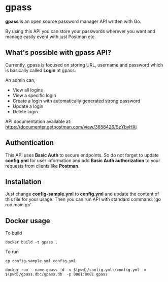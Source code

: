 # gpass

**gpass** is an open source password manager API written with Go. 

By using this API you can store your passwords wherever you want and manage easily event with just Postman etc.

## What's possible with gpass API?

Currently, gpass is focused on storing URL, username and password which is basically called **Login** at gpass. 

An admin can;

- View all logins
- View a specific login
- Create a login with automatically generated strong password
- Update a login
- Delete login
    
API documentation available at: https://documenter.getpostman.com/view/3658426/SzYbyHXj

## Authentication

This API uses **Basic Auth** to secure endpoints. So do not forget to update **config.yml** for user information and add **Basic Auth authorization** to your requests from clients like **Postman**.

## Installation
Just change **config-sample.yml** to **config.yml** and update the content of this file for your usage. Then you can run API with standard command: 'go run main.go'

## Docker usage

To build 
```
docker build -t gpass .
```

To run 
```
cp config-sample.yml config.yml

docker run --name gpass -d -v $(pwd)/config.yml:/config.yml -v $(pwd)/gpass.db:/gpass.db  -p 8081:8081 gpass
```